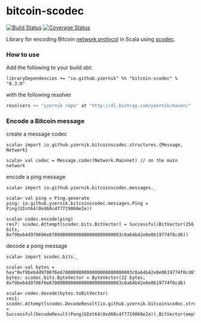 # bitcoin-scodec 

[![Build Status](https://travis-ci.org/yzernik/bitcoin-scodec.svg?branch=master)](https://travis-ci.org/yzernik/bitcoin-scodec) [![Coverage Status](https://img.shields.io/coveralls/yzernik/bitcoin-scodec.svg)](https://coveralls.io/r/yzernik/bitcoin-scodec?branch=master)


Library for encoding Bitcoin [network protocol](https://en.bitcoin.it/wiki/Protocol_Specification) in Scala using [scodec](https://github.com/scodec/scodec).


### How to use

Add the following to your build.sbt:


```
libraryDependencies += "io.github.yzernik" %% "bitcoin-scodec" % "0.3.0"
```

with the following resolver


``` scala
resolvers += "yzernik repo" at "http://dl.bintray.com/yzernik/maven/"
```

### Encode a Bitcoin message

create a message codec

```
scala> import io.github.yzernik.bitcoinscodec.structures.{Message, Network}

scala> val codec = Message.codec(Network.Mainnet) // on the main network
```

encode a ping message
```
scala> import io.github.yzernik.bitcoinscodec.messages._

scala> val ping = Ping.generate
ping: io.github.yzernik.bitcoinscodec.messages.Ping = Ping(UInt64(0xd60c4f7719060e2e))

scala> codec.encode(ping)
res7: scodec.Attempt[scodec.bits.BitVector] = Successful(BitVector(256 bits, 0xf9beb4d970696e670000000000000000080000003c0a64b42e0e0619774f0cd6))
```

decode a pong message
```
scala> import scodec.bits._

scala> val bytes = hex"0xf9beb4d9706f6e670000000000000000080000003c0a64b42e0e0619774f0cd6"
bytes: scodec.bits.ByteVector = ByteVector(32 bytes, 0xf9beb4d9706f6e670000000000000000080000003c0a64b42e0e0619774f0cd6)

scala> codec.decode(bytes.toBitVector)
res1: scodec.Attempt[scodec.DecodeResult[io.github.yzernik.bitcoinscodec.structures.Message]] = Successful(DecodeResult(Pong(UInt64(0xd60c4f7719060e2e)),BitVector(empty)))
```
